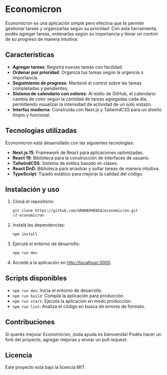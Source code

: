 # Economicron

Economicron es una aplicación simple pero efectiva que te permite gestionar tareas y organizarlas según su prioridad. Con esta herramienta, podés agregar tareas, ordenarlas según su importancia y llevar un control de su progreso de manera intuitiva.

## Características

- **Agregar tareas**: Registrá nuevas tareas con facilidad.
- **Ordenar por prioridad**: Organizá tus tareas según la urgencia o importancia.
- **Seguimiento de progreso**: Mantené el control sobre las tareas completadas y pendientes.
- **Sistema de calendario con colores**: Al estilo de GitHub, el calendario cambia de color según la cantidad de tareas agregadas cada día, permitiendo visualizar la intensidad de actividad de un solo vistazo.
- **Interfaz moderna**: Construida con Next.js y TailwindCSS para un diseño limpio y funcional.

## Tecnologías utilizadas

Economicron está desarrollado con las siguientes tecnologías:

- **Next.js 15**: Framework de React para aplicaciones optimizadas.
- **React 19**: Biblioteca para la construcción de interfaces de usuario.
- **TailwindCSS**: Sistema de estilos basado en clases.
- **React DnD**: Biblioteca para arrastrar y soltar tareas de manera intuitiva.
- **TypeScript**: Tipado estático para mejorar la calidad del código.

## Instalación y uso

1. Cloná el repositorio:
   ```sh
   git clone https://github.com/GRAMAPHENIA/economicron.git
   cd economicron
   ```
2. Instalá las dependencias:
   ```sh
   npm install
   ```
3. Ejecutá el entorno de desarrollo:
   ```sh
   npm run dev
   ```
4. Accedé a la aplicación en [http://localhost:3000](http://localhost:3000).

## Scripts disponibles

- `npm run dev`: Inicia el entorno de desarrollo.
- `npm run build`: Compila la aplicación para producción.
- `npm run start`: Ejecuta la aplicación en modo producción.
- `npm run lint`: Analiza el código en busca de errores de formato.

## Contribuciones

Si querés mejorar Economicron, ¡toda ayuda es bienvenida! Podés hacer un fork del proyecto, agregar mejoras y enviar un pull request.

## Licencia

Este proyecto está bajo la licencia MIT.

